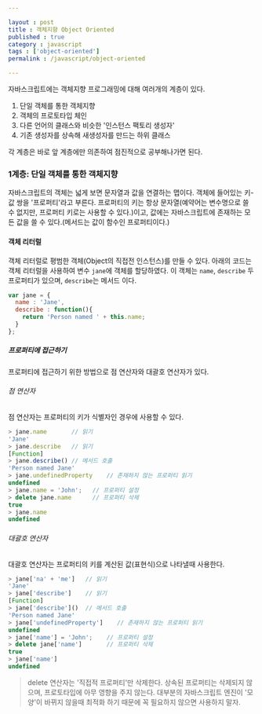 ```yaml
---

layout : post
title : 객체지향 Object Oriented
published : true
category : javascript
tags : ['object-oriented']
permalink : /javascript/object-oriented

---
```


자바스크립트에는 객체지향 프로그래밍에 대해 여러개의 계층이 있다.

1. 단일 객체를 통한 객체지향
2. 객체의 프로토타입 체인
3. 다른 언어의 클래스와 비슷한 '인스턴스 팩토리 생성자'
4. 기존 생성자를 상속해 새생성자를 만드는 하위 클래스

각 계층은 바로 앞 계층에만 의존하여 점진적으로 공부해나가면 된다.

### 1계층: 단일 객체를 통한 객체지향

자바스크립트의 객체는 넓게 보면 문자열과 값을 연결하는 맵이다. 객체에 들어있는 키-값 쌍을 '프로퍼티'라고 부른다.
프로퍼티의 키는 항상 문자열(예약어는 변수명으로 쓸 수 없지만, 프로퍼티 키로는 사용할 수 있다.)이고, 값에는 자바스크립트에 존재하는 모든 값을 쓸 수 있다.(메서드는 값이 함수인 프로퍼티이다.)


#### 객체 리터럴

객체 리터럴로 평범한 객체(Object의 직접전 인스턴스)를 만들 수 있다.
아래의 코드는 객체 리터럴을 사용하여 변수 `jane`에 객체를 할당하였다. 
이 객체는 `name`, `describe` 두 프로퍼티가 있으며, `describe`는 메서드 이다.

```javascript
var jane = {
  name : 'Jane',
  describe : function(){
    return 'Person named ' + this.name;
  }
};
```

##### 프로퍼티에 접근하기

프로퍼티에 접근하기 위한 방법으로 점 연산자와 대괄호 연산자가 있다.

###### 점 연산자

점 연산자는 프로퍼티의 키가 식별자인 경우에 사용할 수 있다.

```javascript
> jane.name       // 읽기
'Jane'
> jane.describe   // 읽기
[Function]
> jane.describe() // 메서드 호출
'Person named Jane'
> jane.undefinedProperty    // 존재하지 않는 프로퍼티 읽기
undefined
> jane.name = 'John';   // 프로퍼티 설정
> delete jane.name      // 프로퍼티 삭제
true
> jane.name
undefined
```

###### 대괄호 연산자

대괄호 연산자는 프로퍼티의 키를 계산된 값(표현식)으로 나타낼때 사용한다.

```javascript
> jane['na' + 'me']   // 읽기
'Jane'
> jane['describe']    // 읽기
[Function]
> jane['describe']()  // 메서드 호출
'Person named Jane'
> jane['undefinedProperty']    // 존재하지 않는 프로퍼티 읽기
undefined
> jane['name'] = 'John';    // 프로퍼티 설정
> delete jane['name']       // 프로퍼티 삭제
true
> jane['name']
undefined
```

> delete 연산자는 '직접적 프로퍼티'만 삭제한다. 상속된 프로퍼티는 삭제되지 않으며, 프로토타입에 아무 영향을 주지 않는다.
> 대부분의 자바스크립트 엔진이 '모양'이 바뀌지 않을때 최적화 하기 때문에 꼭 필요하지 않으면 사용하지 말자. 
